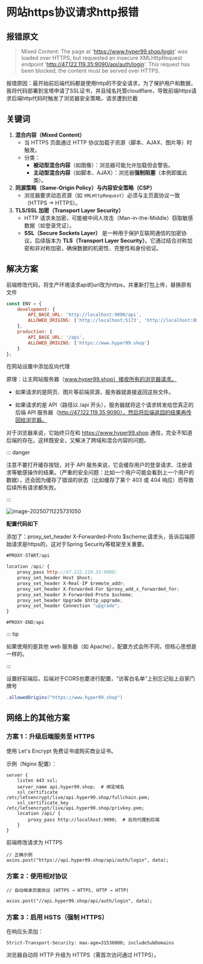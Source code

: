 # 网站https协议请求http报错

## 报错原文

> Mixed Content: The page at 'https://www.hyper99.shop/login' was loaded over HTTPS, but requested an insecure XMLHttpRequest endpoint 'http://47.122.119.35:9090/api/auth/login'. This request has been blocked; the content must be served over HTTPS.

报错原因：最开始前后端代码都是使用http的不安全请求，为了保护用户和数据，我将代码部署到宝塔申请了SSL证书，并且域名托管cloudflare，导致前端https请求后端http代码时触发了浏览器安全策略，请求遭到拦截

## 关键词

1. **混合内容（Mixed Content）**
   - 当 HTTPS 页面通过 HTTP 协议加载子资源（脚本、AJAX、图片等）时触发。
   - 分类：
     - **被动型混合内容**（如图像）：浏览器可能允许加载但会警告。
     - **主动型混合内容**（如脚本、AJAX）：浏览器**强制阻塞**（本例即属此类）。
2. **同源策略（Same-Origin Policy）与内容安全策略（CSP）**
   - 浏览器要求动态资源（如 `XMLHttpRequest`）必须与主页面协议一致（HTTPS → HTTPS）。
3. **TLS/SSL 加密（Transport Layer Security）**
   - HTTP 请求未加密，可能被中间人攻击（Man-in-the-Middle）窃取敏感数据（如登录凭证）。
   - **SSL（Secure Sockets Layer）** 是一种用于保护互联网通信的加密协议，后续版本为 **TLS（Transport Layer Security）**。它通过结合对称加密和非对称加密，确保数据的机密性、完整性和身份验证。

## 解决方案

前端修改代码，将生产环境请求api的url改为https，并重新打包上传，替换原有文件

```js
const ENV = {
    development: {
        API_BASE_URL: 'http://localhost:9090/api',
        ALLOWED_ORIGINS: ['http://localhost:5173', 'http://localhost:8080']
    },
    production: {
        API_BASE_URL: '/api',
        ALLOWED_ORIGINS: ['https://www.hyper99.shop']
    }
};
```

在网站设置中添加反向代理

原理：让主网站服务器（www.hyper99.shop）接收所有的浏览器请求。

- 如果请求的是网页、图片等前端资源，服务器就直接返回这些文件。

- 如果请求的是 API（路径以 /api 开头），服务器就将这个请求转发给您真正的后端 API 服务器（http://47.122.119.35:9090），然后将后端返回的结果再传回给浏览器。

对于浏览器来说，它始终只在和 https://www.hyper99.shop 通信，完全不知道后端的存在。这样既安全，又解决了跨域和混合内容的问题。

::: danger

注意不要打开缓存按钮，对于 API 服务来说，它会缓存用户的登录请求、注册请求等敏感操作的结果。（严重的安全问题：比如一个用户可能会看到上一个用户的数据），还会因为缓存了错误的状态（比如缓存了某个 403 或 404 响应）而导致后续所有请求都失败。

:::

![image-20250711225731050](https://yhyper.dpdns.org/photostore/2025/07/image-20250711225731050.png)

**配置代码如下**

添加了：proxy_set_header X-Forwarded-Proto $scheme;请求头，告诉后端原始请求是https的，这对于Spring Security等框架至关重要。

```js
#PROXY-START/api

location /api/ {
    proxy_pass http://47.122.119.35:9090;
    proxy_set_header Host $host;
    proxy_set_header X-Real-IP $remote_addr;
    proxy_set_header X-Forwarded-For $proxy_add_x_forwarded_for;
    proxy_set_header X-Forwarded-Proto $scheme;
    proxy_set_header Upgrade $http_upgrade;
    proxy_set_header Connection "upgrade";
}

#PROXY-END/api
```

::: tip

如果使用的是其他 web 服务器（如 Apache），配置方式会所不同，但核心思想是一样的。

:::

设置好前端后，后端对于CORS也要进行配置，“访客白名单”上别忘记贴上自家门牌号

```java
.allowedOrigins("https://www.hyper99.shop")
```

## 网络上的其他方案

### 方案 1：升级后端服务至 HTTPS

使用 Let's Encrypt 免费证书或购买商业证书。

示例（Nginx 配置）：

```
server {
    listen 443 ssl;
    server_name api.hyper99.shop;  # 绑定域名
    ssl_certificate /etc/letsencrypt/live/api.hyper99.shop/fullchain.pem;
    ssl_certificate_key /etc/letsencrypt/live/api.hyper99.shop/privkey.pem;
    location /api/ {
        proxy_pass http://localhost:9090;  # 反向代理到后端
    }
}
```

前端修改请求为 HTTPS

```
// 正确示例
axios.post("https://api.hyper99.shop/api/auth/login", data);
```

### 方案 2：使用相对协议

```
// 自动继承页面协议 (HTTPS → HTTPS, HTTP → HTTP)

axios.post("//api.hyper99.shop/api/auth/login", data);
```

### 方案 3：启用 HSTS（强制 HTTPS）

在响应头添加：

```
Strict-Transport-Security: max-age=31536000; includeSubDomains
```

浏览器自动将 HTTP 升级为 HTTPS（需首次访问通过 HTTPS）。